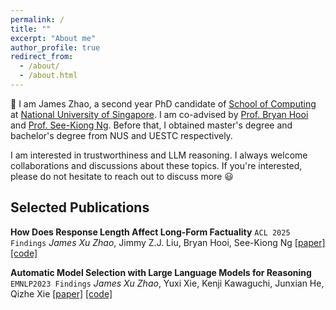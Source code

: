 ```yaml
---
permalink: /
title: ""
excerpt: "About me"
author_profile: true
redirect_from: 
  - /about/
  - /about.html
---
```

👋 I am James Zhao, a second year PhD candidate of [School of Computing](https://www.comp.nus.edu.sg) at [National University of Singapore](https://nus.edu.sg). I am co-advised by [Prof. Bryan Hooi](https://bhooi.github.io) and [Prof. See-Kiong Ng](https://www.comp.nus.edu.sg/~ngsk/). Before that, I obtained master's degree and bachelor's degree from NUS and UESTC respectively.

I am interested in trustworthiness and LLM reasoning. I always welcome collaborations and discussions about these topics. If you're interested, please do not hesitate to reach out to discuss more 😃

## Selected Publications

**How Does Response Length Affect Long-Form Factuality** `ACL 2025 Findings`
*James Xu Zhao*, Jimmy Z.J. Liu, Bryan Hooi, See-Kiong Ng
[[paper]](https://arxiv.org/pdf/2505.23295) [[code]](https://github.com/XuZhao0/length-bias-factuality)

**Automatic Model Selection with Large Language Models for Reasoning** `EMNLP2023 Findings`
*James Xu Zhao*, Yuxi Xie, Kenji Kawaguchi, Junxian He, Qizhe Xie
[[paper]](https://aclanthology.org/2023.findings-emnlp.55.pdf) [[code]](https://github.com/XuZhao0/Model-Selection-Reasoning)
